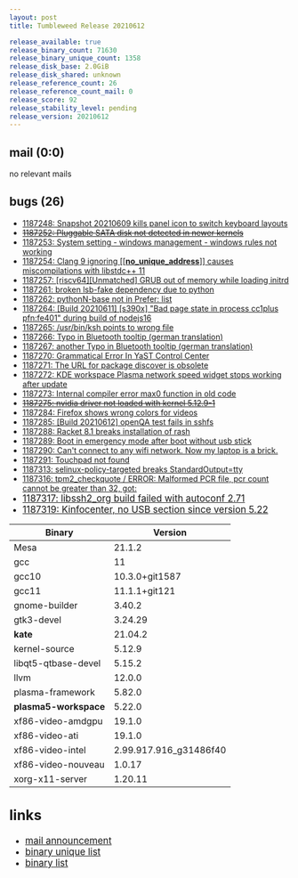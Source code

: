 ```yaml
---
layout: post
title: Tumbleweed Release 20210612

release_available: true
release_binary_count: 71630
release_binary_unique_count: 1358
release_disk_base: 2.0GiB
release_disk_shared: unknown
release_reference_count: 26
release_reference_count_mail: 0
release_score: 92
release_stability_level: pending
release_version: 20210612
---
```


## mail (0:0)

no relevant mails

## bugs (26)

<!--more-->

- [1187248: Snapshot 20210609 kills panel icon to switch keyboard layouts](https://bugzilla.opensuse.org/show_bug.cgi?id=1187248)
- ~~[1187252: Pluggable SATA disk not detected in newer kernels](https://bugzilla.opensuse.org/show_bug.cgi?id=1187252)~~
- [1187253: System setting - windows management - windows rules not working](https://bugzilla.opensuse.org/show_bug.cgi?id=1187253)
- [1187254: Clang 9 ignoring \[\[__no_unique_address__\]\] causes miscompilations with libstdc++ 11](https://bugzilla.opensuse.org/show_bug.cgi?id=1187254)
- [1187257: \[riscv64\]\[Unmatched\] GRUB out of memory while loading initrd](https://bugzilla.opensuse.org/show_bug.cgi?id=1187257)
- [1187261: broken lsb-fake dependency due to python](https://bugzilla.opensuse.org/show_bug.cgi?id=1187261)
- [1187262: pythonN-base not in Prefer: list](https://bugzilla.opensuse.org/show_bug.cgi?id=1187262)
- [1187264: \[Build 20210611\] \[s390x\] "Bad page state in process cc1plus  pfn:fe401" during build of nodejs16](https://bugzilla.opensuse.org/show_bug.cgi?id=1187264)
- [1187265: /usr/bin/ksh points to wrong file](https://bugzilla.opensuse.org/show_bug.cgi?id=1187265)
- [1187266: Typo in Bluetooth tooltip (german translation)](https://bugzilla.opensuse.org/show_bug.cgi?id=1187266)
- [1187267: another Typo in Bluetooth tooltip (german translation)](https://bugzilla.opensuse.org/show_bug.cgi?id=1187267)
- [1187270: Grammatical Error In YaST Control Center](https://bugzilla.opensuse.org/show_bug.cgi?id=1187270)
- [1187271: The URL for package discover is obsolete](https://bugzilla.opensuse.org/show_bug.cgi?id=1187271)
- [1187272: KDE workspace Plasma network speed widget stops working after update](https://bugzilla.opensuse.org/show_bug.cgi?id=1187272)
- [1187273: Internal  compiler error  max0 function in old code](https://bugzilla.opensuse.org/show_bug.cgi?id=1187273)
- ~~[1187275: nvidia driver not loaded with kernel 5.12.9-1](https://bugzilla.opensuse.org/show_bug.cgi?id=1187275)~~
- [1187284: Firefox shows wrong colors for videos](https://bugzilla.opensuse.org/show_bug.cgi?id=1187284)
- [1187285: \[Build 20210612\] openQA test fails in sshfs](https://bugzilla.opensuse.org/show_bug.cgi?id=1187285)
- [1187288: Racket 8.1 breaks installation of rash](https://bugzilla.opensuse.org/show_bug.cgi?id=1187288)
- [1187289: Boot in emergency mode after boot without usb stick](https://bugzilla.opensuse.org/show_bug.cgi?id=1187289)
- [1187290: Can't connect to any wifi network. Now my laptop is a brick.](https://bugzilla.opensuse.org/show_bug.cgi?id=1187290)
- [1187291: Touchpad not found](https://bugzilla.opensuse.org/show_bug.cgi?id=1187291)
- [1187313: selinux-policy-targeted breaks StandardOutput=tty](https://bugzilla.opensuse.org/show_bug.cgi?id=1187313)
- [1187316: tpm2_checkquote / ERROR: Malformed PCR file, pcr count cannot be greater than 32, got: <BIG NUMBER>](https://bugzilla.opensuse.org/show_bug.cgi?id=1187316)
- [1187317: libssh2_org build failed with autoconf 2.71](https://bugzilla.opensuse.org/show_bug.cgi?id=1187317)
- [1187319: Kinfocenter, no USB section since version 5.22](https://bugzilla.opensuse.org/show_bug.cgi?id=1187319)

Binary | Version
--- | ---
Mesa | 21.1.2
gcc | 11
gcc10 | 10.3.0+git1587
gcc11 | 11.1.1+git121
gnome-builder | 3.40.2
gtk3-devel | 3.24.29
**kate** | 21.04.2
kernel-source | 5.12.9
libqt5-qtbase-devel | 5.15.2
llvm | 12.0.0
plasma-framework | 5.82.0
**plasma5-workspace** | 5.22.0
xf86-video-amdgpu | 19.1.0
xf86-video-ati | 19.1.0
xf86-video-intel | 2.99.917.916_g31486f40
xf86-video-nouveau | 1.0.17
xorg-x11-server | 1.20.11

## links

- [mail announcement](https://github.com/boombatower/tumbleweed-review/issues/10)
- [binary unique list](http://download.opensuse.org/history/20210612/rpm.unique.list)
- [binary list](http://download.opensuse.org/history/20210612/rpm.list)
